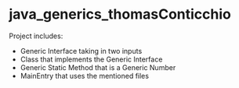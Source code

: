 # java_generics_thomasConticchio
Project includes:
- Generic Interface taking in two inputs
- Class that implements the Generic Interface
- Generic Static Method that is a Generic Number
- MainEntry that uses the mentioned files